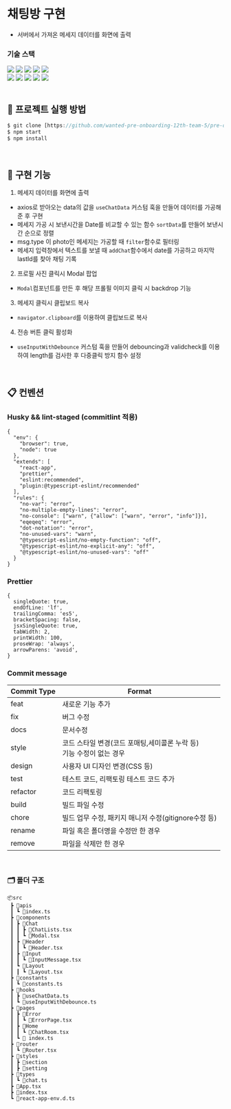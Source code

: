 # 채팅방 구현

- 서버에서 가져온 메세지 데이터를 화면에 출력

### 기술 스택

<div>
   <img src="https://img.shields.io/badge/react-61DAFB?style=flat&logo=react&logoColor=white">
   <img src="https://img.shields.io/badge/typescript-3178C6?style=flat&logo=typescript&logoColor=white">
   <img src="https://img.shields.io/badge/sass-CC6699?style=flat&logo=sass&logoColor=white">
   <img src="https://img.shields.io/badge/react router-CA4245?style=flat&logo=react router&logoColor=white">
  <img src="https://img.shields.io/badge/axios-5A29E4?style=flat&logo=axios&logoColor=white">
   <br/>
   <img src="https://img.shields.io/badge/mui-007FFF?style=flat&logo=mui&logoColor=white">
   <img src="https://img.shields.io/badge/vercel-000000?style=flat&logo=vercel&logoColor=white">
   <img src="https://img.shields.io/badge/husky-efefef?style=flat&logo=husky&logoColor=white">
   <img src="https://img.shields.io/badge/ESlint-4B32C3?style=flat&logo=eslint&logoColor=white">
   <img src="https://img.shields.io/badge/Prettier-F7B93E?style=flat&logo=prettier&logoColor=white">

</div>

<br />

## 📌 프로젝트 실행 방법

```javascript
$ git clone [https://github.com/wanted-pre-onboarding-12th-team-5/pre-onboarding-12th-3-5.git](https://github.com/taegeun1111/chat-room.git)
$ npm start
$ npm install
```

<br/>

## 🧐 구현 기능
1. 메세지 데이터를 화면에 출력
  - axios로 받아오는 data의 값을 `useChatData` 커스텀 훅을 만들어 데이터를 가공해준 후 구현
  - 메세지 가공 시 보낸시간을 Date를 비교할 수 있는 함수 `sortData`를 만들어 보낸시간 순으로 정렬
  - msg.type 이 photo인 메세지는 가공할 때 `filter`함수로 필터링
  - 메세지 입력창에서 텍스트를 보낼 때 `addChat`함수에서 date를 가공하고 마지막 lastId를 찾아 채팅 기록 

2. 프로필 사진 클릭시 Modal 팝업
  - `Modal`컴포넌트를 만든 후 해당 프롤필 이미지 클릭 시 backdrop 기능
3. 메세지 클릭시 클립보드 복사
  - `navigator.clipboard`를 이용하여 클립보드로 복사
4. 전송 버튼 클릭 활성화
  - `useInputWithDebounce` 커스텀 훅을 만들어 debouncing과 validcheck를 이용하여 length를 검사한 후 다중클릭 방지 함수 설정

<br />

## 📋 컨벤션

### Husky && lint-staged (commitlint 적용)

```shell
{
  "env": {
    "browser": true,
    "node": true
  },
  "extends": [
    "react-app",
    "prettier",
    "eslint:recommended",
    "plugin:@typescript-eslint/recommended"
  ],
  "rules": {
    "no-var": "error",
    "no-multiple-empty-lines": "error",
    "no-console": ["warn", {"allow": ["warn", "error", "info"]}],
    "eqeqeq": "error",
    "dot-notation": "error",
    "no-unused-vars": "warn",
    "@typescript-eslint/no-empty-function": "off",
    "@typescript-eslint/no-explicit-any": "off",
    "@typescript-eslint/no-unused-vars": "off"
  }
}
```

### Prettier

```shell
{
  singleQuote: true,
  endOfLine: 'lf',
  trailingComma: 'es5',
  bracketSpacing: false,
  jsxSingleQuote: true,
  tabWidth: 2,
  printWidth: 100,
  proseWrap: 'always',
  arrowParens: 'avoid',
}
```

### Commit message

| Commit Type | Format                                                                   |
| ----------- | ------------------------------------------------------------------------ |
| feat        | 새로운 기능 추가                                                         |
| fix         | 버그 수정                                                                |
| docs        | 문서수정                                                                 |
| style       | 코드 스타일 변경(코드 포매팅,세미콜론 누락 등)</br>기능 수정이 없는 경우 |
| design      | 사용자 UI 디자인 변경(CSS 등)                                            |
| test        | 테스트 코드, 리팩토링 테스트 코드 추가                                   |
| refactor    | 코드 리팩토링                                                            |
| build       | 빌드 파일 수정                                                           |
| chore       | 빌드 업무 수정, 패키지 매니저 수정(gitignore수정 등)                     |
| rename      | 파일 혹은 폴더명을 수정만 한 경우                                        |
| remove      | 파일을 삭제만 한 경우                                                    |

<br />

### 🗂️ 폴더 구조

```
📦src
 ┣ 📂apis
 ┃ ┗ 📜index.ts
 ┣ 📂components
 ┃ ┣ 📂Chat
 ┃ ┃ ┣ 📜ChatLists.tsx
 ┃ ┃ ┗ 📜Modal.tsx
 ┃ ┣ 📂Header
 ┃ ┃ ┗ 📜Header.tsx
 ┃ ┣ 📂Input
 ┃ ┃ ┗ 📜InputMessage.tsx
 ┃ ┗ 📂Layout
 ┃ ┃ ┗ 📜Layout.tsx
 ┣ 📂constants
 ┃ ┗ 📜constants.ts
 ┣ 📂hooks
 ┃ ┣ 📜useChatData.ts
 ┃ ┗ 📜useInputWithDebounce.ts
 ┣ 📂pages
 ┃ ┣ 📂Error
 ┃ ┃ ┗ 📜ErrorPage.tsx
 ┃ ┣ 📂Home
 ┃ ┃ ┗ 📜ChatRoom.tsx
 ┃ ┗ 📜 index.ts
 ┣ 📂router
 ┃ ┗ 📜Router.tsx
 ┣ 📂styles
 ┃ ┣ 📂section
 ┃ ┣ 📂setting
 ┣ 📂types
 ┃ ┗ 📜chat.ts
 ┣ 📜App.tsx
 ┣ 📜index.tsx
 ┗ 📜react-app-env.d.ts
```
